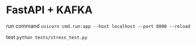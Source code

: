 # FastAPI + KAFKA



run command
`uvicorn cmd.run:app --host localhost --port 8000 --reload`

test
`python tests/stress_test.py`
